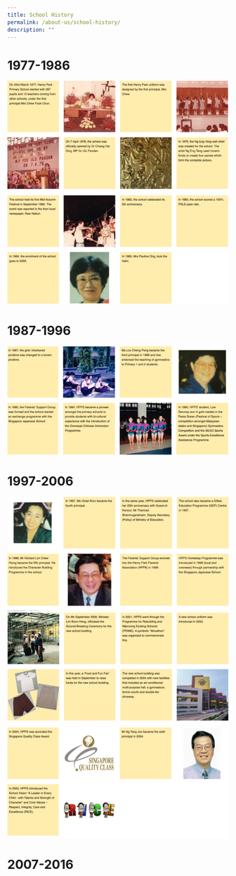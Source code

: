 ```yaml
---
title: School History
permalink: /about-us/school-history/
description: ""
---
```

# 1977-1986

![](/images/history-1.png)
![](/images/history-2.png)

# 1987-1996

![](/images/history-3.png)

# 1997-2006

![](/images/history-4.png)
![](/images/history-5.png)
![](/images/history-6.png)

# 2007-2016
